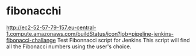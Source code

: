 # fibonacchi
http://ec2-52-57-79-157.eu-central-1.compute.amazonaws.com/buildStatus/icon?job=pipeline-jenkins-fibonacci-challange
Test Fibonnacci script for Jenkins
This script will find all the Fibonacci numbers using the user's choice.
